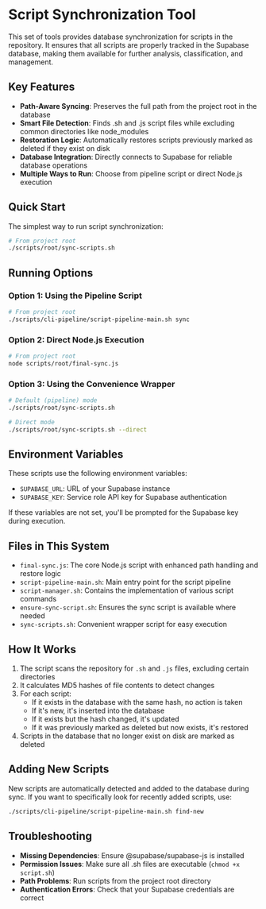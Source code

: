 # Script Synchronization Tool

This set of tools provides database synchronization for scripts in the repository. It ensures that all scripts are properly tracked in the Supabase database, making them available for further analysis, classification, and management.

## Key Features

- **Path-Aware Syncing**: Preserves the full path from the project root in the database
- **Smart File Detection**: Finds .sh and .js script files while excluding common directories like node_modules
- **Restoration Logic**: Automatically restores scripts previously marked as deleted if they exist on disk
- **Database Integration**: Directly connects to Supabase for reliable database operations
- **Multiple Ways to Run**: Choose from pipeline script or direct Node.js execution

## Quick Start

The simplest way to run script synchronization:

```bash
# From project root
./scripts/root/sync-scripts.sh
```

## Running Options

### Option 1: Using the Pipeline Script

```bash
# From project root
./scripts/cli-pipeline/script-pipeline-main.sh sync
```

### Option 2: Direct Node.js Execution

```bash
# From project root
node scripts/root/final-sync.js
```

### Option 3: Using the Convenience Wrapper

```bash
# Default (pipeline) mode
./scripts/root/sync-scripts.sh

# Direct mode
./scripts/root/sync-scripts.sh --direct
```

## Environment Variables

These scripts use the following environment variables:

- `SUPABASE_URL`: URL of your Supabase instance
- `SUPABASE_KEY`: Service role API key for Supabase authentication

If these variables are not set, you'll be prompted for the Supabase key during execution.

## Files in This System

- `final-sync.js`: The core Node.js script with enhanced path handling and restore logic
- `script-pipeline-main.sh`: Main entry point for the script pipeline
- `script-manager.sh`: Contains the implementation of various script commands
- `ensure-sync-script.sh`: Ensures the sync script is available where needed
- `sync-scripts.sh`: Convenient wrapper script for easy execution

## How It Works

1. The script scans the repository for `.sh` and `.js` files, excluding certain directories
2. It calculates MD5 hashes of file contents to detect changes
3. For each script:
   - If it exists in the database with the same hash, no action is taken
   - If it's new, it's inserted into the database
   - If it exists but the hash changed, it's updated
   - If it was previously marked as deleted but now exists, it's restored
4. Scripts in the database that no longer exist on disk are marked as deleted

## Adding New Scripts

New scripts are automatically detected and added to the database during sync. If you want to specifically look for recently added scripts, use:

```bash
./scripts/cli-pipeline/script-pipeline-main.sh find-new
```

## Troubleshooting

- **Missing Dependencies**: Ensure @supabase/supabase-js is installed
- **Permission Issues**: Make sure all .sh files are executable (`chmod +x script.sh`)
- **Path Problems**: Run scripts from the project root directory
- **Authentication Errors**: Check that your Supabase credentials are correct